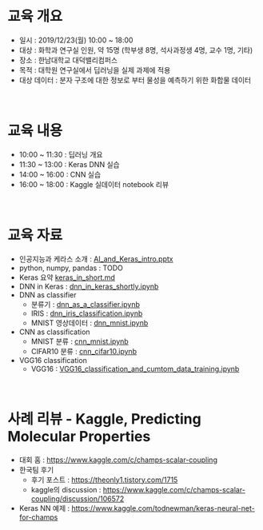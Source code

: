 # 교육 개요

  - 일시 : 2019/12/23(월) 10:00 ~ 18:00
  - 대상 : 화학과 연구실 인원, 약 15명 (학부생 8명, 석사과정생 4명, 교수 1명, 기타) 
  - 장소 : 한남대학교 대덕밸리컴퍼스
  - 목적 : 대학원 연구실에서 딥러닝을 실제 과제에 적용
  - 대상 데이터 : 분자 구조에 대한 정보로 부터 물성을 예측하기 위한 화합물 데이터


<br>
  
# 교육 내용

  - 10:00 ~ 11:30 : 딥러닝 개요
  - 11:30 ~ 13:00 : Keras DNN 실습
  - 14:00 ~ 16:00 : CNN 실습
  - 16:00 ~ 18:00 : Kaggle 실데이터 notebook 리뷰
  

<br>

# 교육 자료

- 인공지능과 케라스 소개 : [AI_and_Keras_intro.pptx](material/AI_and_Keras_intro.pptx)
- python, numpy, pandas : TODO
- Keras 요약 [keras_in_short.md](material/keras_in_short.md)
- DNN in Keras : [dnn_in_keras_shortly.ipynb](material/dnn_in_keras_shortly.ipynb)
- DNN as classifier
    - 분류기 : [dnn_as_a_classifier.ipynb](material/dnn_as_a_classifier.ipynb)
    - IRIS : [dnn_iris_classification.ipynb](material/dnn_iris_classification.ipynb)
    - MNIST 영상데이터 : [dnn_mnist.ipynb](material/dnn_mnist.ipynb)
- CNN as classification
    - MNIST 분류 : [cnn_mnist.ipynb](material/cnn_mnist.ipynb)
    - CIFAR10 분류 : [cnn_cifar10.ipynb](material/cnn_cifar10.ipynb)
- VGG16 classification
    - VGG16 : [VGG16_classification_and_cumtom_data_training.ipynb](material/VGG16_classification_and_cumtom_data_training.ipynb)


<br>

# 사례 리뷰 - Kaggle, Predicting Molecular Properties

- 대회 홈 : https://www.kaggle.com/c/champs-scalar-coupling
- 한국팀 후기
    - 후기 포스트 : https://theonly1.tistory.com/1715
    - kaggle의 discussion : https://www.kaggle.com/c/champs-scalar-coupling/discussion/106572
- Keras NN 예제 : https://www.kaggle.com/todnewman/keras-neural-net-for-champs
